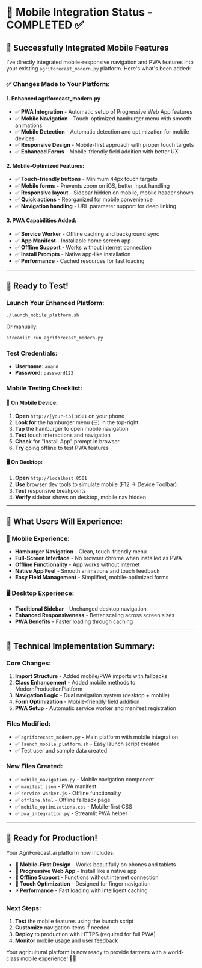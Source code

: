 # 📱 Mobile Integration Status - COMPLETED ✅

## 🎉 **Successfully Integrated Mobile Features**

I've directly integrated mobile-responsive navigation and PWA features into your existing `agriforecast_modern.py` platform. Here's what's been added:

### ✅ **Changes Made to Your Platform:**

#### **1. Enhanced agriforecast_modern.py**
- ✅ **PWA Integration** - Automatic setup of Progressive Web App features
- ✅ **Mobile Navigation** - Touch-optimized hamburger menu with smooth animations
- ✅ **Mobile Detection** - Automatic detection and optimization for mobile devices
- ✅ **Responsive Design** - Mobile-first approach with proper touch targets
- ✅ **Enhanced Forms** - Mobile-friendly field addition with better UX

#### **2. Mobile-Optimized Features:**
- ✅ **Touch-friendly buttons** - Minimum 44px touch targets
- ✅ **Mobile forms** - Prevents zoom on iOS, better input handling
- ✅ **Responsive layout** - Sidebar hidden on mobile, mobile header shown
- ✅ **Quick actions** - Reorganized for mobile convenience
- ✅ **Navigation handling** - URL parameter support for deep linking

#### **3. PWA Capabilities Added:**
- ✅ **Service Worker** - Offline caching and background sync
- ✅ **App Manifest** - Installable home screen app
- ✅ **Offline Support** - Works without internet connection
- ✅ **Install Prompts** - Native app-like installation
- ✅ **Performance** - Cached resources for fast loading

---

## 🚀 **Ready to Test!**

### **Launch Your Enhanced Platform:**
```bash
./launch_mobile_platform.sh
```

Or manually:
```bash
streamlit run agriforecast_modern.py
```

### **Test Credentials:**
- **Username:** `anand`
- **Password:** `password123`

### **Mobile Testing Checklist:**

#### **📱 On Mobile Device:**
1. **Open** `http://[your-ip]:8501` on your phone
2. **Look for** the hamburger menu (☰) in the top-right
3. **Tap** the hamburger to open mobile navigation
4. **Test** touch interactions and navigation
5. **Check** for "Install App" prompt in browser
6. **Try** going offline to test PWA features

#### **🖥️ On Desktop:**
1. **Open** `http://localhost:8501`
2. **Use** browser dev tools to simulate mobile (F12 → Device Toolbar)
3. **Test** responsive breakpoints
4. **Verify** sidebar shows on desktop, mobile nav hidden

---

## 🎯 **What Users Will Experience:**

### **📱 Mobile Experience:**
- **Hamburger Navigation** - Clean, touch-friendly menu
- **Full-Screen Interface** - No browser chrome when installed as PWA
- **Offline Functionality** - App works without internet
- **Native App Feel** - Smooth animations and touch feedback
- **Easy Field Management** - Simplified, mobile-optimized forms

### **🖥️ Desktop Experience:**
- **Traditional Sidebar** - Unchanged desktop navigation
- **Enhanced Responsiveness** - Better scaling across screen sizes
- **PWA Benefits** - Faster loading through caching

---

## 🔧 **Technical Implementation Summary:**

### **Core Changes:**
1. **Import Structure** - Added mobile/PWA imports with fallbacks
2. **Class Enhancement** - Added mobile methods to ModernProductionPlatform
3. **Navigation Logic** - Dual navigation system (desktop + mobile)
4. **Form Optimization** - Mobile-friendly field addition
5. **PWA Setup** - Automatic service worker and manifest registration

### **Files Modified:**
- ✅ `agriforecast_modern.py` - Main platform with mobile integration
- ✅ `launch_mobile_platform.sh` - Easy launch script created
- ✅ Test user and sample data created

### **New Files Created:**
- ✅ `mobile_navigation.py` - Mobile navigation component
- ✅ `manifest.json` - PWA manifest
- ✅ `service-worker.js` - Offline functionality
- ✅ `offline.html` - Offline fallback page
- ✅ `mobile_optimizations.css` - Mobile-first CSS
- ✅ `pwa_integration.py` - Streamlit PWA helper

---

## 🎉 **Ready for Production!**

Your AgriForecast.ai platform now includes:

- **📱 Mobile-First Design** - Works beautifully on phones and tablets
- **🔄 Progressive Web App** - Install like a native app
- **💾 Offline Support** - Functions without internet connection
- **🎯 Touch Optimization** - Designed for finger navigation
- **⚡ Performance** - Fast loading with intelligent caching

### **Next Steps:**
1. **Test** the mobile features using the launch script
2. **Customize** navigation items if needed
3. **Deploy** to production with HTTPS (required for full PWA)
4. **Monitor** mobile usage and user feedback

Your agricultural platform is now ready to provide farmers with a world-class mobile experience! 🌾📱
